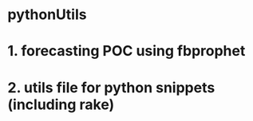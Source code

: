 # pythonUtils

# 1. forecasting POC using fbprophet

# 2. utils file for python snippets (including rake)
